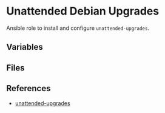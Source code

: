 Unattended Debian Upgrades
==========================

Ansible role to install and configure `unattended-upgrades`.


Variables
---------


Files
-----



References
----------

* [unattended-upgrades](https://github.com/mvo5/unattended-upgrades/blob/master/README.md)
